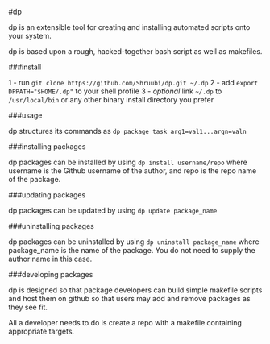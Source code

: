 #dp

dp is an extensible tool for creating and installing automated scripts onto
your system.

dp is based upon a rough, hacked-together bash script as well as makefiles.

###install

1 - run `git clone https://github.com/Shruubi/dp.git ~/.dp`
2 - add `export DPPATH="$HOME/.dp"` to your shell profile
3 - *optional* link `~/.dp` to `/usr/local/bin` or any other binary install directory you prefer

###usage

dp structures its commands as `dp package task arg1=val1...argn=valn`

###installing packages

dp packages can be installed by using `dp install username/repo` where username is the Github username of the author, and repo is the repo name of the package.

###updating packages

dp packages can be updated by using `dp update package_name`

###uninstalling packages

dp packages can be uninstalled by using `dp uninstall package_name` where package_name is the name of the package. You do not need to supply the author name in this case.

###developing packages

dp is designed so that package developers can build simple makefile scripts and host them on github so that users may add and remove packages as they see fit.

All a developer needs to do is create a repo with a makefile containing appropriate targets.
